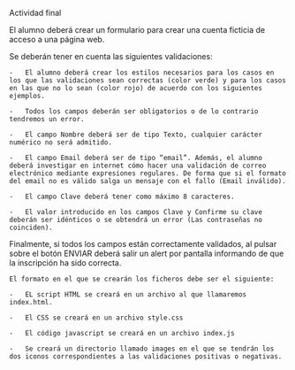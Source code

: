 Actividad final

El alumno deberá crear un formulario para crear una cuenta ficticia de acceso a una página web.

Se deberán tener en cuenta las siguientes validaciones:

    -   El alumno deberá crear los estilos necesarios para los casos en los que las validaciones sean correctas (color verde) y para los casos en las que no lo sean (color rojo) de acuerdo con los siguientes ejemplos.

    -   Todos los campos deberán ser obligatorios o de lo contrario tendremos un error.

    -   El campo Nombre deberá ser de tipo Texto, cualquier carácter numérico no será admitido.

    -   El campo Email deberá ser de tipo “email”. Además, el alumno deberá investigar en internet cómo hacer una validación de correo electrónico mediante expresiones regulares. De forma que si el formato del email no es válido salga un mensaje con el fallo (Email inválido).

    -   El campo Clave deberá tener como máximo 8 caracteres.

    -   El valor introducido en los campos Clave y Confirme su clave deberán ser idénticos o se obtendrá un error (Las contraseñas no coinciden).

Finalmente, si todos los campos están correctamente validados, al pulsar sobre el botón ENVIAR deberá salir un alert por pantalla informando de que la inscripción ha sido correcta.

    El formato en el que se crearán los ficheros debe ser el siguiente:

    -   EL script HTML se creará en un archivo al que llamaremos index.html.

    -   El CSS se creará en un archivo style.css

    -   El código javascript se creará en un archivo index.js

    -   Se creará un directorio llamado images en el que se tendrán los dos iconos correspondientes a las validaciones positivas o negativas.



